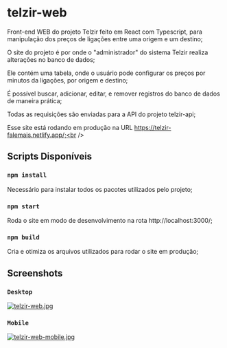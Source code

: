 # telzir-web

Front-end WEB do projeto Telzir feito em React com Typescript, para manipulação dos preços de ligações entre uma origem e um destino;<br />

O site do projeto é por onde o "administrador" do sistema Telzir realiza alterações no banco de dados;<br />

Ele contém uma tabela, onde o usuário pode configurar os preços por minutos da ligações, por origem e destino;

É possível buscar, adicionar, editar, e remover registros do banco de dados de maneira prática;

Todas as requisições são enviadas para a API do projeto telzir-api;

Esse site está rodando em produção na URL https://telzir-falemais.netlify.app/;<br />

## Scripts Disponíveis

### `npm install`

Necessário para instalar todos os pacotes utilizados pelo projeto;<br />

### `npm start`

Roda o site em modo de desenvolvimento na rota http://localhost:3000/;<br />

### `npm build`

Cria e otimiza os arquivos utilizados para rodar o site em produção;<br />

## Screenshots

### `Desktop`

[![telzir-web.jpg](https://i.postimg.cc/8PNvjtyH/telzir-web.jpg)](https://postimg.cc/t7vJctGZ)

### `Mobile`

[![telzir-web-mobile.jpg](https://i.postimg.cc/fWFFsSBD/telzir-web-mobile.jpg)](https://postimg.cc/Sj6V7sBv)
